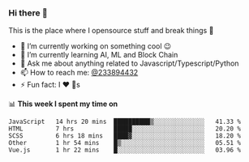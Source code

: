 ### Hi there 👋

<!--
**a233894432/a233894432** is a ✨ _special_ ✨ repository because its `README.md` (this file) appears on your GitHub profile.

Here are some ideas to get you started:

- 🔭 I’m currently working on ...
- 🌱 I’m currently learning ...
- 👯 I’m looking to collaborate on ...
- 🤔 I’m looking for help with ...
- 💬 Ask me about ...
- 📫 How to reach me: ...
- 😄 Pronouns: ...
- ⚡ Fun fact: ...
-->
 
 
This is the place where I opensource stuff and break things :rofl:

- 🔭 I’m currently working on something cool :wink:
- 🌱 I’m currently learning AI, ML and Block Chain
- 💬 Ask me about anything related to Javascript/Typescript/Python
- 📫 How to reach me: [@233894432](https://twitter.com/233894432)
- ⚡ Fun fact: I :heart: :dog:s

📊 **This week I spent my time on**
<!--START_SECTION:waka-->
```text
JavaScript   14 hrs 20 mins  ██████████▒░░░░░░░░░░░░░░   41.33 % 
HTML         7 hrs           █████░░░░░░░░░░░░░░░░░░░░   20.20 % 
SCSS         6 hrs 18 mins   ████▓░░░░░░░░░░░░░░░░░░░░   18.20 % 
Other        1 hr 54 mins    █▒░░░░░░░░░░░░░░░░░░░░░░░   05.51 % 
Vue.js       1 hr 22 mins    █░░░░░░░░░░░░░░░░░░░░░░░░   03.96 % 
```
<!--END_SECTION:waka-->
